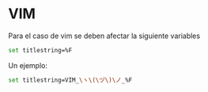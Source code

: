 # VIM #

Para el caso de vim se deben afectar la siguiente variables

```sh
set titlestring=%F
```
Un ejemplo:

```sh
set titlestring=VIM_\ヽ\(\ヅ\)\ノ_%F
```


